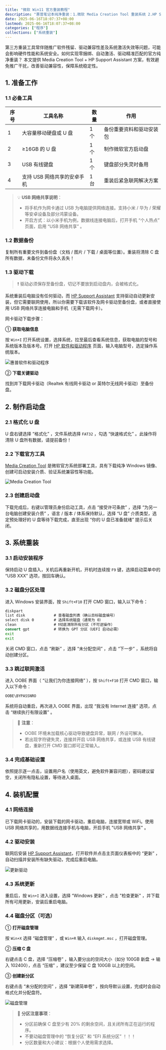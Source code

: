 ```yaml
---
title: "微软 Win11 官方重装教程"
description: "惠普笔记本纯净重装：1.微软 Media Creation Tool 重装系统 2.HP Support Assistant 自动安装驱动"
date: 2025-06-16T18:07:37+08:00
lastmod: 2025-06-16T18:07:37+08:00
categories: ["程序"]
collections: ["系统重装"]
---
```


<!--more-->

第三方重装工具常伴随推广软件残留、驱动兼容性差及系统激活失效等问题，可能会影响硬件性能和系统安全。如何实现零捆绑、自动激活、驱动精准匹配的官方纯净重装？ 本文提供 Media Creation Tool + HP Support Assistant 方案，有效避免推广干扰，改善驱动兼容性，保障系统稳定性。

## 1. 准备工作

### 1.1 必备工具

| 序号 | 工具名称                    | 数量 | 作用                     |
| ---- | --------------------------- | ---- | ------------------------ |
| 1    | 大容量移动硬盘或 U 盘       | 1 个 | 备份重要资料和驱动安装包 |
| 2    | ≥16GB 的 U 盘               | 1 个 | 制作微软官方启动盘       |
| 3    | USB 有线键盘                | 1 个 | 键盘部分失灵时备用       |
| 4    | 支持 USB 网络共享的安卓手机 | 1 台 | 重装后紧急联网解决方案   |

> 💡 **USB 网络共享说明**：
>
> - 将手机作为网卡通过 USB 为电脑提供网络连接。支持小米 / 华为 / 荣耀等安卓设备及部分鸿蒙设备。
> - 开启方式：以小米手机为例，数据线连接电脑后，打开手机 “个人热点” 页面，启用 “USB 网络共享” 。

### 1.2 数据备份

复制所有重要文件到备份盘（文档 / 图片 / 下载 / 桌面等位置）。重装将清除 C 盘所有数据，未备份文件将永久丢失！

### 1.3 驱动下载

> ❗ 驱动必须保存至备份盘，切记不要放到启动盘内，会被格式化。

系统重装后电脑没有任何驱动，而 [HP Support Assistant](https://support.hp.com/cn-zh/help/hp-support-assistant?jumpid=va_r602_cn/zh/any/psg/pl_ot_ob_ds_pd/hpsupportassistant_cc/dt) 支持驱动自动更新安装，但它需要联网使用，所以你需要下载该软件及网卡驱动至备份盘，或者直接使用 USB 网络共享连接电脑和手机（无需下载网卡）。

网卡驱动下载步骤：

① **获取电脑信息**

按 `Win+I` 打开系统设置，选择系统，拉至最后查看系统信息，获取电脑的型号和系统版本及版本号。打开 [HP 软件和驱动程序](https://support.hp.com/cn-zh/drivers/laptops) 页面，输入电脑型号，选定操作系统版本。

![惠普软件和驱动程序](pic1-1.png)

② **下载关键驱动**

找到并下载网卡驱动（Realtek 有线网卡驱动 or 英特尔无线网卡驱动）至备份盘。

## 2. 制作启动盘

### 2.1 格式化 U 盘

U 盘右键选择 “格式化” ，文件系统选择 `FAT32` ，勾选 “快速格式化” 。此操作将清除 U 盘所有数据，请提前备份！

### 2.2 下载官方工具

[Media Creation Tool](https://www.microsoft.com/zh-cn/software-download/windows11) 是微软官方系统部署工具，具有下载纯净 Windows 镜像、创建可启动安装介质、验证系统兼容性等功能。

![Media Creation Tool](pic2-1.png)

### 2.3 创建启动盘

下载完成后，右键以管理员身份启动工具，点击 “接受许可条款” ，选择 “为另一台电脑创建安装介质” ，语言 / 版本 / 体系保持默认，选择 “U 盘” 介质类型，选定预处理好的 U 盘等待下载完成，直至出现 “你的 U 盘已准备就绪” 提示后关闭。

## 3. 系统重装

### 3.1 启动安装程序

保持启动 U 盘插入，关机后再重新开机，开机时连续按 `F9` 键，选择启动菜单中的 “USB XXX” 选项，按回车确认。

### 3.2 磁盘分区处理

进入 Windows 安装界面，按 `Shift+F10` 打开 CMD 窗口，输入以下命令：

```cmd
diskpart
list disk             # 查看磁盘列表（确认目标磁盘编号）
select disk 0         # 选择系统磁盘（通常为 0）
clean                 # ❗彻底清除所有分区（不可逆操作）
convert gpt           # 转换为 GPT 分区（UEFI 启动必需）
exit
exit
```

关闭 CMD 窗口，点击 “刷新” ，选择 “未分配空间” ，点击 “下一步” ，系统将自动创建分区。

### 3.3 跳过联网激活

进入 OOBE 界面（ “让我们为你连接网络” ），按 `Shift+F10` 打开 CMD 窗口，输入以下命令：

```cmd
OOBE\BYPASSNRO
```

系统将自动重启，再次进入 OOBE 界面，出现 “我没有 Internet 连接” 选项，点击 “继续执行有限设置” 。

> 📌 **注意**：
>
> - OOBE 环境未加载核心驱动导致键盘异常，联网 / 外设可解决。
> - 若出现字符键失灵，连接并开启 USB 网络共享，或连接 USB 有线键盘，重新打开 CMD 窗口即可正常输入。

### 3.4 完成基础设置

依照提示逐一点击，设置用户名（使用英文，避免软件兼容问题），密码建议留空，关闭所有隐私设置，等待进入桌面。

## 4. 装机配置

### 4.1 网络连接

已下载网卡驱动的，安装下载的网卡驱动，重启电脑，连接宽带或 WiFi。使用 USB 网络共享的，用数据线连接手机与电脑，开启手机 "USB 网络共享" 。

### 4.2 驱动安装

联网后安装 [HP Support Assistant](https://support.hp.com/cn-zh/help/hp-support-assistant?jumpid=va_r602_cn/zh/any/psg/pl_ot_ob_ds_pd/hpsupportassistant_cc/dt)，打开软件并点击主页面仪表板中的 “更新” ，自动扫描并安装所有缺失驱动，完成后重启电脑。

![更新驱动](pic4-1.png)

### 4.3 系统更新

重启后，按 `Win+I` 进入设置，选择 “Windows 更新” ，点击 "检查更新" ，并下载所有可用更新，安装后重启电脑。

### 4.4 磁盘分区（可选）

① **打开磁盘管理**

按 `Win+X` 选择 “磁盘管理” ，或 `Win+R` 输入 `diskmgmt.msc` ，打开磁盘管理。

② **压缩 C 盘**

右键点击 C 盘，选择 “压缩卷” ，输入要分出的空间大小（如分 100GB 新盘 → 输入 102400），点击 “压缩” ，建议至少保留 C 盘 100GB 以上的空间。

③ **创建新分区**

右键点击 “未分配的空间” ，选择 “新建简单卷” ，按向导默认设置，完成时会自动格式化并分配盘符。

![磁盘管理](pic4-2.png)

> 🛑 **分区注意事项**：
>
> - 分区前确保 C 盘至少有 20% 的剩余空间，且关闭所有正在运行的程序。
> - 不要动磁盘管理中的 “恢复分区” 和 “EFI 系统分区” ！！！
> - 分区数量和大小建议：根据个人使用需求选择。
